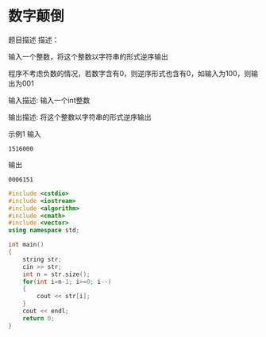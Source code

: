# 数字颠倒

题目描述
描述：

输入一个整数，将这个整数以字符串的形式逆序输出

程序不考虑负数的情况，若数字含有0，则逆序形式也含有0，如输入为100，则输出为001


输入描述:
输入一个int整数

输出描述:
将这个整数以字符串的形式逆序输出

示例1
输入
```
1516000
```
输出
```
0006151
```


```c++
#include <cstdio>
#include <iostream>
#include <algorithm>
#include <cmath>
#include <vector>
using namespace std;

int main()
{
    string str;
    cin >> str;
    int n = str.size();
    for(int i=n-1; i>=0; i--)
    {
        cout << str[i];
    }
    cout << endl;
    return 0;
}
```